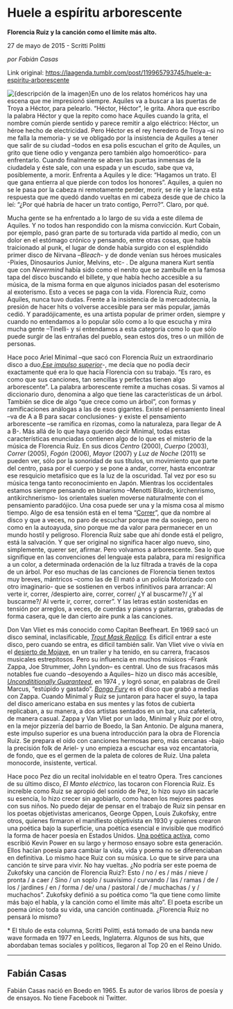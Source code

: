 # Huele a espíritu arborescente

**Florencia Ruiz y la canción como el límite más alto.**

27 de mayo de 2015 - Scritti Politti

_por Fabián Casas_

Link original: https://laagenda.tumblr.com/post/119965793745/huele-a-espiritu-arborescente

![{descripción de la imagen}](https://64.media.tumblr.com/9dd671c698d95dc2c1dd20b630754e80/tumblr_inline_pjzrvgaB161t6q87u_500.jpg)En
uno de los relatos homéricos hay una escena que me impresionó
siempre. Aquiles va a buscar a las puertas de Troya a Héctor, para
pelearlo. “Héctor, Héctor”, le grita. Ahora que escribo la
palabra Héctor y que la repito como hace Aquiles cuando la grita, el
nombre común pierde sentido y parece remitir a algo eléctrico:
Héctor, un héroe hecho de electricidad. Pero Héctor es el rey
heredero de Troya –si no me falla la memoria- y se ve obligado por
la insistencia de Aquiles a tener que salir de su ciudad –todos en
esa polis escuchan el grito de Aquiles, un grito que tiene odio y
venganza pero también algo homoerótico- para enfrentarlo. Cuando
finalmente se abren las puertas inmensas de la ciudadela y éste
sale, con una espada y un escudo, sabe que va, posiblemente, a morir.
Enfrenta a Aquiles y le dice: “Hagamos un trato. El que gana
entierra al que pierde con todos los honores”. Aquiles, a quien no
se le pasa por la cabeza ni remotamente perder, morir, se ríe y le
lanza esta respuesta que me quedó dando vueltas en mi cabeza desde
que de chico la leí: “¿Por qué habría de hacer un trato
contigo, Perro?”. Claro, por qué.   


Mucha gente se ha enfrentado a
lo largo de su vida a este dilema de Aquiles. Y no todos han
respondido con la misma convicción. Kurt Cobain, por ejemplo, pasó
gran parte de su torturada vida partido al medio, con un dolor en el
estómago crónico y pensando, entre otras cosas, que había
traicionado al punk, el lugar de donde había surgido con el
espléndido primer disco de Nirvana –*Bleach*-  y de donde
venían sus héroes musicales -Pixies, Dinosaurios Junior, Melvins,
etc- . De alguna manera Kurt sentía que con *Nevermind* había
sido como el nenito que se zambulle en la famosa tapa del disco
buscando el billete, y que había hecho accesible a su música, de la
misma forma en que algunos iniciados pasan del esoterismo al
exoterismo. Esto a veces se paga con la vida. Florencia Ruiz, como
Aquiles, nunca tuvo dudas. Frente a la insistencia de la
mercadotecnia, la presión de hacer hits o volverse accesible para
ser más popular, jamás cedió. Y paradójicamente, es una artista
popular de primer orden, siempre y cuando no entendamos a lo popular
sólo como a lo que escucha y mira mucha gente –Tinelli- y sí
entendamos a esta categoría como lo que sólo puede surgir de las
entrañas del pueblo, sean estos dos, tres o un millón de personas. 


Hace
poco Ariel Minimal –que sacó con Florencia Ruiz un extraordinario
disco a duo,[*Ese impulso superior*](https://www.youtube.com/watch?v=oR1rTP9CEs4)-, me decía que no podía decir
exactamente qué era lo que hacía Florencia con su trabajo. “Es
raro, es como que sus canciones, tan sencillas y perfectas tienen 
algo arborescente”. La palabra arborescente remite a muchas cosas.
Si vamos al diccionario duro, denomina a algo que tiene las
características de un árbol. También se dice de algo “que crece
como un árbol”, con formas y ramificaciones análogas a las de
esos gigantes. Existe el pensamiento lineal –va de A a B para sacar
conclusiones- y existe el pensamiento arborescente –se ramifica en
rizomas, como la naturaleza, para llegar de A a B-. Más allá de lo
que haya querido decir Minimal, todas estas características
enunciadas contienen algo de lo que es el misterio de la música de
Florencia Ruiz. En sus dicos *Centro* (2000), *Cuerpo*
(2003), *Correr* (2005), *Fogón* (2006), *Mayor*
(2007) y *Luz de Noche* (2011) se pueden ver, sólo por la
sonoridad de sus títulos, un movimiento que parte del centro, pasa
por el cuerpo y se pone a andar, correr, hasta encontrar ese
resquicio metafísico que es la luz de la oscuridad. Tal vez por eso
su música tenga tanto reconocimiento en Japón. Mientras los
occidentales estamos siempre pensando en binarismo –Menotti
Bilardo, kirchenrismo, antikirchnerismo- los orientales suelen
moverse naturalmente con el pensamiento paradójico. Una cosa puede
ser una y la misma cosa al mismo tiempo. Algo de esa tensión está
en el tema “[Correr](https://www.youtube.com/watch?v=rkMWhRH4OP0)”,
que da nombre al disco y que a veces, no paro de escuchar porque me
da sosiego, pero no como en la autoayuda, sino porque me da valor
para permanecer en un mundo hostil y peligroso. Florencia Ruiz sabe
que ahí donde está el peligro, está la salvación. Y que ser
original no significa hacer algo nuevo, sino, simplemente, querer
ser, afirmar. Pero volvamos a arborescente. Sea lo que signifique en
las convenciones del lenguaje esta palabra, para mí resignifica a un
color, a determinada ordenación de la luz filtrada a través de la
copa de un árbol. Por eso muchas de las canciones de Florencia
tienen textos muy breves, mántricos –como las de El mató a un
policía Motorizado con otro imaginario- que se sostienen en verbos
infinitivos para arrancar: Al verte ir, correr, /despierto aire,
correr, correr/ ¿Y al buscarme?/ ¿Y al buscarme?/ Al verte ir,
correr, correr”. Y las letras están sostenidas en tensión por
arreglos, a veces, de cuerdas y pianos y guitarras, grabadas de forma
casera, que le dan cierto aire punk a las canciones. 


Don
Van Vliet es más conocido como Capitan Beefheart. En 1969 sacó un
disco seminal, inclasificable, *[Trout
Mask Replica](https://www.youtube.com/watch?v=xiorncOFpcg).* Es difícil entrar a este disco, pero cuando se
entra, es difícil también salir. Van Vliet vive o vivía en el
[desierto de
Mojave](http://es.wikipedia.org/wiki/Desierto_de_Mojave), en un trailer y ha tenido, en su carrera, fracasos
musicales estrepitosos. Pero su influencia en muchos músicos –Frank
Zappa, Joe Strummer, John Lyndon– es central. Uno de sus fracasos más
notables fue cuando –desoyendo a Aquiles– hizo un disco más
accesible, [*Uncondititionally
Guaranteed*](https://www.youtube.com/watch?v=V2P-m7sevSA&list=PL28B791D9DCE85876), en 1974 , y logró sonar, en palabras de Greil
Marcus, “estúpido y gastado”. *[Bongo
Fury](https://www.youtube.com/watch?v=nG-ajRn_hEs)* es el disco que grabó a medias con Zappa. Cuando
Minimal y Ruiz se juntaron para hacer el suyo, la tapa del disco
americano estaba en sus mentes y las fotos de cubierta replicaban, a
su manera, a dos artistas sentados en un bar, una cafetería, de
manera casual. Zappa y Van Vliet por un lado, Minimal y Ruiz por el
otro, en la mejor pizzería del barrio de Boedo, la San Antonio. De
alguna manera, este impulso superior es una buena introducción para
la obra de Florencia Ruiz. Se prepara el oído con canciones hermosas
pero, más cercanas –bajo la precisión folk de Ariel- y uno
empieza a escuchar esa voz encantatoria, de fondo, que es el germen
de la paleta de colores de Ruiz. Una paleta monocorde, insistente,
vertical. 

Hace poco Pez dio un recital inolvidable en el teatro
Opera. Tres canciones de su último disco, *El Manto eléctrico*,
las tocaron con Florencia Ruiz. Es increíble como Ruiz se apropió
del sonido de Pez, lo hizo suyo sin sacarle su esencia, lo hizo
crecer sin agobiarlo, como hacen los mejores padres con sus niños.
No puedo dejar de pensar en el trabajo de Ruiz sin pensar en los
poetas objetivistas americanos, George Oppen, Louis Zukofsky, entre
otros, quienes firmaron el manifiesto objetivista en 1930 y quienes
crearon una poética bajo la superficie, una poética esencial e
invisible que modificó la forma de hacer poesía en Estados Unidos.
[Una
poética activa](http://www.ediciones.udp.cl/una-poetica-activa-kevin-power/), como escribió Kevin Power en su largo y hermoso
ensayo sobre esta generación. Ellos hacían poesía para cambiar la
vida, vida y poema no se diferenciaban en definitiva. Lo mismo hace
Ruiz con su música. Lo que te sirve para una canción te sirve para
vivir. No hay vueltas. ¿No podría ser este poema de Zukofsky una
canción de Florencia Ruiz?: Esto / no / es / más / nieve / pronta / a
caer / Sino / un soplo / suavísimo / curvando / las / ramas / de / los /
jardines / en / forma / de/ una / pastoral / de / muchachas / y /
muchachos”. Zukofsky definió a su poética como “la que tiene
como límite más bajo el habla, y la canción como el límite más
alto”. El poeta escribe un poema único toda su vida, una canción
continuada. ¿Florencia Ruiz no pensará lo mismo? 


  
\* El título de esta columna, Scritti Politti, está tomado de una banda new wave formada en 1977 en Leeds, Inglaterra.
Algunos de sus hits, que abordaban temas sociales y políticos,
llegaron al Top 20 en el Reino Unido.
 



---

Fabián Casas
------------

Fabián Casas nació en Boedo en 1965. Es autor de varios libros de poesía y de ensayos. No tiene Facebook ni Twitter.


